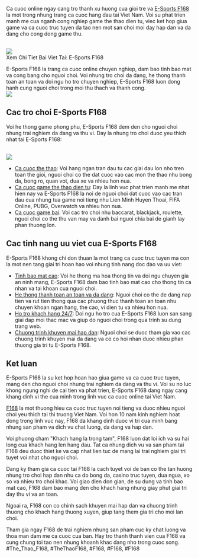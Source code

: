 <p>Ca cuoc online ngay cang tro thanh xu huong cua gioi tre va <a href="https://f168.onl/e-sports/">E-Sports F168</a> la mot trong nhung trang ca cuoc hang dau tai Viet Nam. Voi su phat trien manh me cua nganh cong nghiep game the thao dien tu, viec ket hop giua game va ca cuoc truc tuyen da tao nen mot san choi moi day hap dan va da dang cho cong dong game thu.</p><br><img src="https://shopifydev.io/wp-content/uploads/2025/02/live-casino.jpg"></br>
Xem Chi Tiet Bai Viet Tai: E-Sports F168<p>E-Sports F168 la trang ca cuoc online chuyen nghiep, dam bao tinh bao mat va cong bang cho nguoi choi. Voi nhung tro choi da dang, he thong thanh toan an toan va doi ngu ho tro chuyen nghiep, E-Sports F168 luon dong hanh cung nguoi choi trong moi thu thach va thanh cong.<br><img src="https://shopifydev.io/wp-content/uploads/2025/02/casino.png"></br><h2>Cac tro choi E-Sports F168</h2><p>Voi he thong game phong phu, E-Sports F168 dem den cho nguoi choi nhung trai nghiem da dang va thu vi. Day la nhung tro choi duoc yeu thich nhat tai E-Sports F168:</p><br><img src="https://shopifydev.io/wp-content/uploads/2025/02/ban-ca.png"></br><ul>
<li><a href="#">Ca cuoc the thao</a>: Voi hang ngan tran dau tu cac giai dau lon nho tren toan the gioi, nguoi choi co the dat cuoc vao cac mon the thao nhu bong da, bong ro, quan vot, dua xe va nhieu hon nua.</li>
<li><a href="#">Ca cuoc game the thao dien tu</a>: Day la linh vuc phat trien manh me nhat hien nay va E-Sports F168 la noi de nguoi choi dat cuoc vao cac tran dau cua nhung tua game noi tieng nhu Lien Minh Huyen Thoai, FIFA Online, PUBG, Overwatch va nhieu hon nua.</li>
<li><a href="#">Ca cuoc game bai</a>: Voi cac tro choi nhu baccarat, blackjack, roulette, nguoi choi co the thu van may va danh bai nguoi chia bai de gianh lay phan thuong lon.</li>
</ul><h2>Cac tinh nang uu viet cua E-Sports F168</h2><p>E-Sports F168 khong chi don thuan la mot trang ca cuoc truc tuyen ma con la mot nen tang giai tri hoan hao voi nhung tinh nang doc dao va uu viet:<ul>
<li><a href="#">Tinh bao mat cao</a>: Voi he thong ma hoa thong tin va doi ngu chuyen gia an ninh mang, E-Sports F168 dam bao tinh bao mat cao cho thong tin ca nhan va tai khoan cua nguoi choi.</li>
<li><a href="#">He thong thanh toan an toan va da dang</a>: Nguoi choi co the de dang nap tien va rut tien thong qua cac phuong thuc thanh toan an toan nhu chuyen khoan ngan hang, the cao, vi dien tu va nhieu hon nua.</li>
<li><a href="#">Ho tro khach hang 24/7</a>: Doi ngu ho tro cua E-Sports F168 luon san sang giai dap moi thac mac va giup do nguoi choi trong qua trinh su dung trang web.</li>
<li><a href="#">Chuong trinh khuyen mai hap dan</a>: Nguoi choi se duoc tham gia vao cac chuong trinh khuyen mai da dang va co co hoi nhan duoc nhieu phan thuong gia tri tu E-Sports F168.</li>
</ul><h2>Ket luan</h2><p>E-Sports F168 la su ket hop hoan hao giua game va ca cuoc truc tuyen, mang den cho nguoi choi nhung trai nghiem da dang va thu vi. Voi su no luc khong ngung nghi de cai tien va phat trien, E-Sports F168 dang ngay cang khang dinh vi the cua minh trong linh vuc ca cuoc online tai Viet Nam.</p><p><a href="https://f168.onl/">F168</a> la mot thuong hieu ca cuoc truc tuyen noi tieng va duoc nhieu nguoi choi yeu thich tai thi truong Viet Nam. Voi hon 10 nam kinh nghiem hoat dong trong linh vuc nay, F168 da khang dinh duoc vi tri cua minh bang nhung san pham va dich vu chat luong, da dang va hap dan.

Voi phuong cham "Khach hang la trong tam", F168 luon dat loi ich va su hai long cua khach hang len hang dau. Tat ca nhung dich vu va san pham tai F168 deu duoc thiet ke va cap nhat lien tuc de mang lai trai nghiem giai tri tuyet voi nhat cho nguoi choi.

Dang ky tham gia ca cuoc tai F168 la cach tuyet voi de ban co the tan huong nhung tro choi hap dan nhu ca do bong da, casino truc tuyen, dua ngua, xo so va nhieu tro choi khac. Voi giao dien don gian, de su dung va tinh bao mat cao, F168 dam bao mang den cho khach hang nhung giay phut giai tri day thu vi va an toan.

Ngoai ra, F168 con co chinh sach khuyen mai hap dan va chuong trinh thuong cho khach hang thuong xuyen, giup tang them gia tri cho moi lan choi.

Tham gia ngay F168 de trai nghiem nhung san pham cuc ky chat luong va thoa man dam me ca cuoc cua ban. Hay tro thanh thanh vien cua F168 va cung chung toi tao nen nhung khoanh khac dang nho trong cuoc song.
#The_Thao_F168, #TheThaoF168, #F168, #F168, #F168
